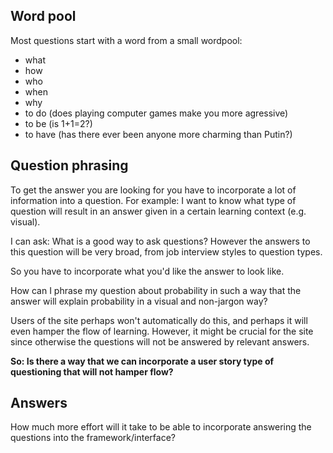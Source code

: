 ## Word pool
Most questions start with a word from a small wordpool:
- what
- how 
- who
- when
- why
- to do (does playing computer games make you more agressive)
- to be (is 1+1=2?)
- to have (has there ever been anyone more charming than Putin?)

## Question phrasing
To get the answer you are looking for you have to incorporate a lot of information into a question.
For example:
I want to know what type of question will result in an answer given in a certain learning context (e.g. visual).

I can ask:
What is a good way to ask questions? 
However the answers to this question will be very broad, from job interview styles to question types.

So you have to incorporate what you'd like the answer to look like. 

How can I phrase my question about probability in such a way that the answer will explain probability in a visual and non-jargon way?

Users of the site perhaps won't automatically do this, and perhaps it will even hamper the flow of learning. However, it might be crucial for the site since otherwise the questions will not be answered by relevant answers.

**So: Is there a way that we can incorporate a user story type of questioning that will not hamper flow?**

## Answers
How much more effort will it take to be able to incorporate answering the questions into the framework/interface?

